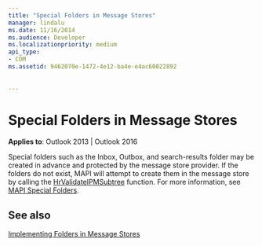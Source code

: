 ```yaml
---
title: "Special Folders in Message Stores"
manager: lindalu
ms.date: 11/16/2014
ms.audience: Developer
ms.localizationpriority: medium
api_type:
- COM
ms.assetid: 9462070e-1472-4e12-ba4e-e4ac60022892
 
 
---
```


# Special Folders in Message Stores

  
  
**Applies to**: Outlook 2013 | Outlook 2016 
  
Special folders such as the Inbox, Outbox, and search-results folder may be created in advance and protected by the message store provider. If the folders do not exist, MAPI will attempt to create them in the message store by calling the [HrValidateIPMSubtree](hrvalidateipmsubtree.md) function. For more information, see [MAPI Special Folders](mapi-special-folders.md).
  
## See also



[Implementing Folders in Message Stores](implementing-folders-in-message-stores.md)

